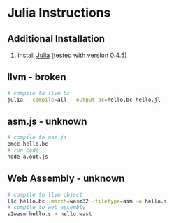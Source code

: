 # Julia Instructions

## Additional Installation

1.  install [Julia](http://julialang.org/downloads/) (tested with version 0.4.5)

## llvm - broken

``` sh
# compile to llvm bc
julia --compile=all --output-bc=hello.bc hello.jl
```

## asm.js - unknown

``` sh
# compile to asm.js
emcc hello.bc
# run code
node a.out.js
```

## Web Assembly - unknown

``` sh
# compile to llvm object
llc hello.bc -march=wasm32 -filetype=asm -o hello.s
# compile to web assembly
s2wasm hello.s > hello.wast
```
